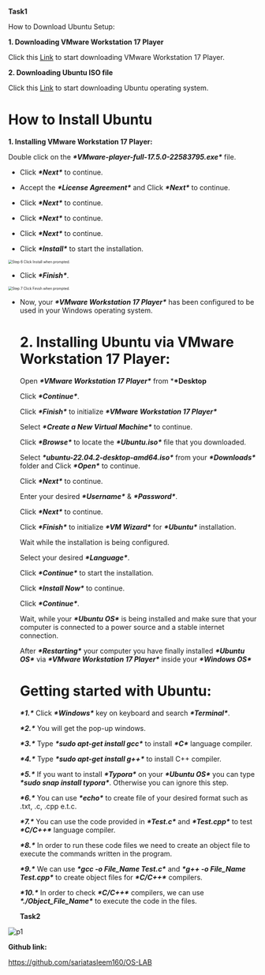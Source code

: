 **Task1**

How to Download Ubuntu Setup:

**1. Downloading VMware Workstation 17 Player**

   Click this [Link](https://www.vmware.com/go/getplayer-win/ "VMW.exe") to start downloading VMware Workstation 17 Player.

**2. Downloading Ubuntu ISO file**

Click this [Link](https://ubuntu.com/download/desktop/thank-you?version=22.04.3&architecture=amd64 "Ubuntu.iso") to start downloading Ubuntu operating system.

# **How to Install Ubuntu**

**1. Installing VMware Workstation 17 Player:**

Double click on the ***\*VMware-player-full-17.5.0-22583795.exe\**** file.

* Click ***\*Next\**** to continue.

* Accept the ***\*License Agreement\**** and Click ***\*Next\**** to continue.

* Click ***\*Next\**** to continue.

* Click ***\*Next\**** to continue.

* Click ***\*Next\**** to continue.

* Click ***\*Install\**** to start the installation.



<img src="https://www.wikihow.com/images/thumb/c/c6/Install-VirtualBox-Step-6-Version-3.jpg/aid699086-v4-728px-Install-VirtualBox-Step-6-Version-3.jpg.webp" alt="Step 6 Click Install when prompted." style="zoom:50%;" />



* Click ***\*Finish\****.

<img src="https://www.wikihow.com/images/thumb/f/f7/Install-VirtualBox-Step-7-Version-3.jpg/aid699086-v4-728px-Install-VirtualBox-Step-7-Version-3.jpg.webp" alt="Step 7 Click Finish when prompted." style="zoom:50%;" />



* Now, your ***\*VMware Workstation 17 Player\**** has been configured to be used in your Windows operating system.

  # **2. Installing Ubuntu via VMware Workstation 17 Player:**

  Open ***\*VMware Workstation 17 Player\**** from ***\*Desktop**

  Click ***\*Continue\****.

  Click ***\*Finish\**** to initialize ***\*VMware Workstation 17 Player\****

  Select ***\*Create a New Virtual Machine\**** to continue.

  Click ***\*Browse\**** to locate the ***\*Ubuntu.iso\**** file that you downloaded.

  Select ***\*ubuntu-22.04.2-desktop-amd64.iso\**** from your ***\*Downloads\**** folder and Click ***\*Open\**** to continue.

  Click ***\*Next\**** to continue. 

  Enter your desired ***\*Username\**** & ***\*Password\****.

  Click ***\*Next\**** to continue.

  Click ***\*Finish\**** to initialize ***\*VM Wizard\**** for ***\*Ubuntu\**** installation.

  Wait while the installation is being configured.

  Select your desired ***\*Language\****.

  Click ***\*Continue\**** to start the installation.

  Click ***\*Install Now\**** to continue.

  Click ***\*Continue\****.

  Wait, while your ***\*Ubuntu OS\**** is being installed and make sure that your computer is connected to a power source and a stable internet connection.

   After ***\*Restarting\**** your computer you have finally installed ***\*Ubuntu OS\**** via ***\*VMware Workstation 17 Player\**** inside your ***\*Windows OS\****

  


  # **Getting started with Ubuntu**:

  ***\*1.\**** Click ***\*Windows\**** key on keyboard and search ***\*Terminal\****.


  ***\*2.\**** You will get the pop-up windows.

  ***\*3.\**** Type ***\*sudo apt-get install gcc\**** to install ***\*C\**** language compiler.

  ***\*4.\**** Type ***\*sudo apt-get install g++\**** to install C++ compiler.

  ***\*5.\**** If you want to install ***\*Typora\**** on your ***\*Ubuntu OS\**** you can type ***\*sudo snap install typora\****. Otherwise you can ignore this step.

  ***\*6.\**** You can use ***\*echo\**** to create file of your desired format such as .txt, .c, .cpp e.t.c.

  ***\*7.\**** You can use the code provided in ***\*Test.c\**** and ***\*Test.cpp\**** to test ***\*C/C++\**** language compiler.

  ***\*8.\**** In order to run these code files we need to create an object file to execute the commands written in the program.

  ***\*9.\**** We can use ***\*gcc -o File_Name Test.c\**** and ***\*g++ -o File_Name Test.cpp\**** to create object files for ***\*C/C++\**** compilers.

  ***\*10.\**** In order to check ***\*C/C++\**** compilers, we can use ***\*./Object_File_Name\**** to execute the code in the files.

  

  **Task2**

  

 ![p1](https://github.com/sariatasleem160/OS-LAB/assets/121210991/0864074d-a7e3-4217-9e6b-d592b1cf0336)


  
  
  
  
  

**Github link:**

https://github.com/sariatasleem160/OS-LAB
